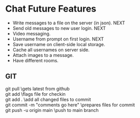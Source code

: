 # Chat Future Features
- Write messages to a file on the server (in json). NEXT
- Send old messages to new user login. NEXT
- Video messaging.
- Username from prompt on first login. NEXT
- Save username on client-side local storage.
- Cache all usernames on server side.  
- Attach images to a message.
- Have different rooms.  
 


 ## GIT
 git pull \\gets latest from github \
 git add <filename> \\flags file for checkin \
 git add .  \\add all changed files to commit \
 git commit -m "comments go here" \\prepares files for commit\
 git push -u origin main \\push to main branch
